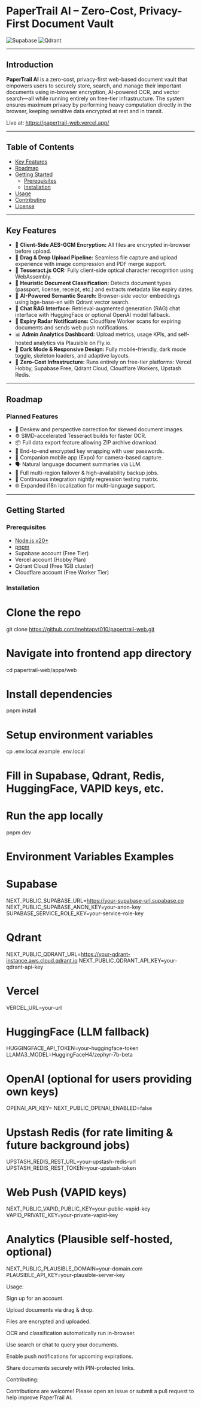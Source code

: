 # PaperTrail AI – Zero-Cost, Privacy-First Document Vault

![Supabase](https://img.shields.io/badge/Supabase-Free%20Tier-3ECF8E)
![Qdrant](https://img.shields.io/badge/Qdrant-768%20dim%20vectors-ff69b4)

---

## Introduction

**PaperTrail AI** is a zero-cost, privacy-first web-based document vault that empowers users to securely store, search, and manage their important documents using in-browser encryption, AI-powered OCR, and vector search—all while running entirely on free-tier infrastructure. The system ensures maximum privacy by performing heavy computation directly in the browser, keeping sensitive data encrypted at rest and in transit.

Live at: https://papertrail-web.vercel.app/

---

## Table of Contents

- [Key Features](#key-features)
- [Roadmap](#roadmap)
- [Getting Started](#getting-started)
  - [Prerequisites](#prerequisites)
  - [Installation](#installation)
- [Usage](#usage)
- [Contributing](#contributing)
- [License](#license)

---

## Key Features

- 🔐 **Client-Side AES-GCM Encryption:** All files are encrypted in-browser before upload.
- 🧾 **Drag & Drop Upload Pipeline:** Seamless file capture and upload experience with image compression and PDF merge support.
- 🔎 **Tesseract.js OCR:** Fully client-side optical character recognition using WebAssembly.
- 🧠 **Heuristic Document Classification:** Detects document types (passport, license, receipt, etc.) and extracts metadata like expiry dates.
- 🤖 **AI-Powered Semantic Search:** Browser-side vector embeddings using bge-base-en with Qdrant vector search.
- 💬 **Chat RAG Interface:** Retrieval-augmented generation (RAG) chat interface with HuggingFace or optional OpenAI model fallback.
- 📆 **Expiry Radar Notifications:** Cloudflare Worker scans for expiring documents and sends web push notifications.
- 📊 **Admin Analytics Dashboard:** Upload metrics, usage KPIs, and self-hosted analytics via Plausible on Fly.io.
- 🌙 **Dark Mode & Responsive Design:** Fully mobile-friendly, dark mode toggle, skeleton loaders, and adaptive layouts.
- 🎯 **Zero-Cost Infrastructure:** Runs entirely on free-tier platforms: Vercel Hobby, Supabase Free, Qdrant Cloud, Cloudflare Workers, Upstash Redis.

---

## Roadmap

### Planned Features

- 📐 Deskew and perspective correction for skewed document images.
- ⚙️ SIMD-accelerated Tesseract builds for faster OCR.
- 📦 Full data export feature allowing ZIP archive download.
- 🔑 End-to-end encrypted key wrapping with user passwords.
- 📲 Companion mobile app (Expo) for camera-based capture.
- 🗣️ Natural language document summaries via LLM.
- 🚦 Full multi-region failover & high-availability backup jobs.
- 🧪 Continuous integration nightly regression testing matrix.
- 🌐 Expanded i18n localization for multi-language support.

---

## Getting Started

### Prerequisites

- [Node.js v20+](https://nodejs.org/)
- [pnpm](https://pnpm.io/)
- Supabase account (Free Tier)
- Vercel account (Hobby Plan)
- Qdrant Cloud (Free 1GB cluster)
- Cloudflare account (Free Worker Tier)

### Installation

# Clone the repo
git clone https://github.com/mehtapvt010/papertrail-web.git

# Navigate into frontend app directory
cd papertrail-web/apps/web

# Install dependencies
pnpm install

# Setup environment variables
cp .env.local.example .env.local
# Fill in Supabase, Qdrant, Redis, HuggingFace, VAPID keys, etc.

# Run the app locally
pnpm dev

# Environment Variables Examples

# Supabase
NEXT_PUBLIC_SUPABASE_URL=https://your-supabase-url.supabase.co
NEXT_PUBLIC_SUPABASE_ANON_KEY=your-anon-key
SUPABASE_SERVICE_ROLE_KEY=your-service-role-key

# Qdrant
NEXT_PUBLIC_QDRANT_URL=https://your-qdrant-instance.aws.cloud.qdrant.io
NEXT_PUBLIC_QDRANT_API_KEY=your-qdrant-api-key

# Vercel
VERCEL_URL=your-url

# HuggingFace (LLM fallback)
HUGGINGFACE_API_TOKEN=your-huggingface-token
LLAMA3_MODEL=HuggingFaceH4/zephyr-7b-beta

# OpenAI (optional for users providing own keys)
OPENAI_API_KEY=
NEXT_PUBLIC_OPENAI_ENABLED=false

# Upstash Redis (for rate limiting & future background jobs)
UPSTASH_REDIS_REST_URL=your-upstash-redis-url
UPSTASH_REDIS_REST_TOKEN=your-upstash-token

# Web Push (VAPID keys)
NEXT_PUBLIC_VAPID_PUBLIC_KEY=your-public-vapid-key
VAPID_PRIVATE_KEY=your-private-vapid-key

# Analytics (Plausible self-hosted, optional)
NEXT_PUBLIC_PLAUSIBLE_DOMAIN=your-domain.com
PLAUSIBLE_API_KEY=your-plausible-server-key



Usage:

Sign up for an account.

Upload documents via drag & drop.

Files are encrypted and uploaded.

OCR and classification automatically run in-browser.

Use search or chat to query your documents.

Enable push notifications for upcoming expirations.

Share documents securely with PIN-protected links.

Contributing:

Contributions are welcome! Please open an issue or submit a pull request to help improve PaperTrail AI.
